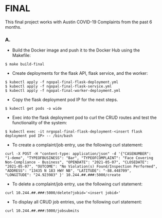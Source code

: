 # FINAL
This final project works with Austin COVID-19 Complaints from the past 6 months.

### A. 
- Build the Docker image and push it to the Docker Hub using the Makefile:

```
$ make build-final
```
- Create deployments for the flask API, flask service, and the worker:
```
$ kubectl apply -f ngopal-final-flask-deployment.yml
$ kubectl apply -f ngopal-final-flask-service.yml
$ kubectl apply -f ngopal-final-worker-deployment.yml
```
- Copy the flask deployment pod IP for the next steps.
```
$ kubectl get pods -o wide
```
- Exec into the flask deployment pod to curl the CRUD routes and test the functionality of the system:
```
$ kubectl exec -it nrgopal-final-flask-deployment-<insert flask deployment pod IP> -- /bin/bash
```
- To create a complaint/job entry, use the following curl statement:
```
curl -X POST -H "content-type: application/json" -d '{"CASENUMBER": "1-demo", "TYPEOFBUSINESS": "Bar", "TYPEOFCOMPLAINT": "Face Covering Non-Compliance - Business", "OPENDATE": "2021-05-07", "CLOSEDATE": "2021-05-07", "OUTCOME": "No Violation(s) Found/Inspection Performed", "ADDRESS": "13435 N 183 HWY NB", "LATITUDE": "-88.448709", "LONGITUDE": "24.923983" }' 10.244.##.###:5000/create
```
- To delete a complaint/job entry, use the following curl statement:
```
curl 10.244.##.###:5000/delete?jobid='<insert jobid>'
```
- To display all CRUD job entries, use the following curl statement:
```
curl 10.244.##.###:5000/jobsubmits
```
